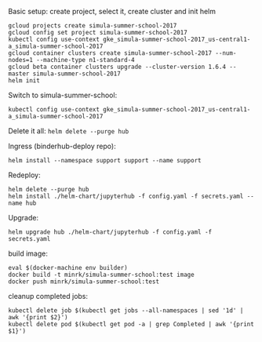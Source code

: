 Basic setup: create project, select it, create cluster and init helm

    gcloud projects create simula-summer-school-2017
    gcloud config set project simula-summer-school-2017
    kubectl config use-context gke_simula-summer-school-2017_us-central1-a_simula-summer-school-2017
    gcloud container clusters create simula-summer-school-2017 --num-nodes=1 --machine-type n1-standard-4
    gcloud beta container clusters upgrade --cluster-version 1.6.4 --master simula-summer-school-2017
    helm init

Switch to simula-summer-school:

    kubectl config use-context gke_simula-summer-school-2017_us-central1-a_simula-summer-school-2017

Delete it all: `helm delete --purge hub`


Ingress (binderhub-deploy repo):

    helm install --namespace support support --name support
Redeploy:

    helm delete --purge hub
    helm install ./helm-chart/jupyterhub -f config.yaml -f secrets.yaml --name hub

Upgrade:

    helm upgrade hub ./helm-chart/jupyterhub -f config.yaml -f secrets.yaml


build image:

    eval $(docker-machine env builder)
    docker build -t minrk/simula-summer-school:test image
    docker push minrk/simula-summer-school:test

cleanup completed jobs:

    kubectl delete job $(kubectl get jobs --all-namespaces | sed '1d' | awk '{print $2}')
    kubectl delete pod $(kubectl get pod -a | grep Completed | awk '{print $1}')

